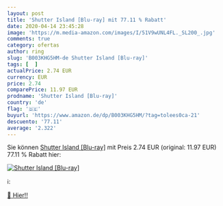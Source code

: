 ```yaml
---
layout: post
title: 'Shutter Island [Blu-ray] mit 77.11 % Rabatt'
date: 2020-04-14 23:45:28
image: 'https://m.media-amazon.com/images/I/51V9wUNL4FL._SL200_.jpg'
comments: true
category: ofertas
author: ring
slug: 'B003KHG5HM-de Shutter Island [Blu-ray]'
tags: [  ]
actualPrice: 2.74 EUR
currency: EUR
price: 2.74
comparePrice: 11.97 EUR
prodname: 'Shutter Island [Blu-ray]'
country: 'de'
flag: '🇩🇪'
buyurl: 'https://www.amazon.de/dp/B003KHG5HM/?tag=tolees0ca-21'
descuento: '77.11'
average: '2.322'
---
```


Sie können [Shutter Island [Blu-ray]](https://www.amazon.de/dp/B003KHG5HM/?tag=tolees0ca-21) mit Preis 2.74 EUR (original: 11.97 EUR) 77.11 % Rabatt hier:

[![Shutter Island [Blu-ray]](https://m.media-amazon.com/images/I/51V9wUNL4FL._SL200_.jpg)](https://www.amazon.de/dp/B003KHG5HM/?tag=tolees0ca-21)

ℹ️:


[🛒 Hier!!](https://www.amazon.de/dp/B003KHG5HM/?tag=tolees0ca-21)
